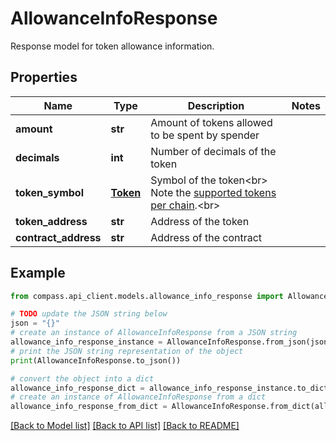# AllowanceInfoResponse

Response model for token allowance information.

## Properties

Name | Type | Description | Notes
------------ | ------------- | ------------- | -------------
**amount** | **str** | Amount of tokens allowed to be spent by spender | 
**decimals** | **int** | Number of decimals of the token | 
**token_symbol** | [**Token**](Token.md) | Symbol of the token&lt;br&gt; Note the [supported tokens per chain](/#/#token-table).&lt;br&gt; | 
**token_address** | **str** | Address of the token | 
**contract_address** | **str** | Address of the contract | 

## Example

```python
from compass.api_client.models.allowance_info_response import AllowanceInfoResponse

# TODO update the JSON string below
json = "{}"
# create an instance of AllowanceInfoResponse from a JSON string
allowance_info_response_instance = AllowanceInfoResponse.from_json(json)
# print the JSON string representation of the object
print(AllowanceInfoResponse.to_json())

# convert the object into a dict
allowance_info_response_dict = allowance_info_response_instance.to_dict()
# create an instance of AllowanceInfoResponse from a dict
allowance_info_response_from_dict = AllowanceInfoResponse.from_dict(allowance_info_response_dict)
```
[[Back to Model list]](../README.md#documentation-for-models) [[Back to API list]](../README.md#documentation-for-api-endpoints) [[Back to README]](../README.md)


